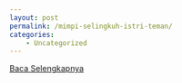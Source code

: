 ```yaml
---
layout: post
permalink: /mimpi-selingkuh-istri-teman/
categories:
    - Uncategorized
---
```


[Baca Selengkapnya](/07)
